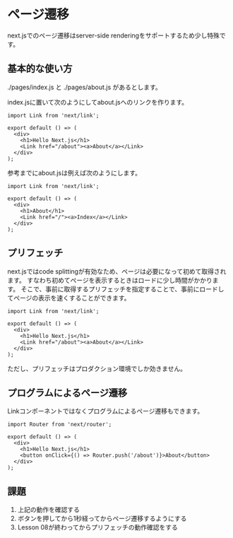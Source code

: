 # ページ遷移

next.jsでのページ遷移はserver-side renderingをサポートするため少し特殊です。

## 基本的な使い方

./pages/index.js と ./pages/about.js があるとします。

index.jsに置いて次のようにしてabout.jsへのリンクを作ります。

```
import Link from 'next/link';

export default () => (
  <div>
    <h1>Hello Next.js</h1>
    <Link href="/about"><a>About</a></Link>
  </div>
);
```

参考までにabout.jsは例えば次のようにします。

```
import Link from 'next/link';

export default () => (
  <div>
    <h1>About</h1>
    <Link href="/"><a>Index</a></Link>
  </div>
);  
```

## プリフェッチ

next.jsではcode splittingが有効なため、ページは必要になって初めて取得されます。
すなわち初めてページを表示するときはロードに少し時間がかかります。
そこで、事前に取得するプリフェッチを指定することで、事前にロードしてページの表示を速くすることができます。

```
import Link from 'next/link';

export default () => (
  <div>
    <h1>Hello Next.js</h1>
    <Link href="/about"><a>About</a></Link>
  </div>
);
```

ただし、プリフェッチはプロダクション環境でしか効きません。

## プログラムによるページ遷移

Linkコンポーネントではなくプログラムによるページ遷移もできます。

```
import Router from 'next/router';

export default () => (
  <div>
    <h1>Hello Next.js</h1>
    <button onClick={() => Router.push('/about')}>About</button>
  </div>
);
```

## 課題

1. 上記の動作を確認する
2. ボタンを押してから1秒経ってからページ遷移するようにする
3. Lesson 08が終わってからプリフェッチの動作確認をする
